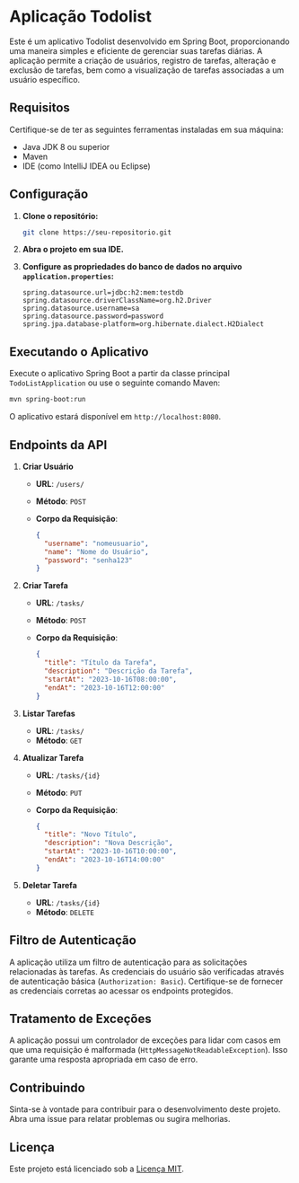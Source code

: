 # Aplicação Todolist

Este é um aplicativo Todolist desenvolvido em Spring Boot, proporcionando uma maneira simples e eficiente de gerenciar suas tarefas diárias. A aplicação permite a criação de usuários, registro de tarefas, alteração e exclusão de tarefas, bem como a visualização de tarefas associadas a um usuário específico.

## Requisitos

Certifique-se de ter as seguintes ferramentas instaladas em sua máquina:

- Java JDK 8 ou superior
- Maven
- IDE (como IntelliJ IDEA ou Eclipse)

## Configuração

1. **Clone o repositório:**

    ```bash
    git clone https://seu-repositorio.git
    ```

2. **Abra o projeto em sua IDE.**

3. **Configure as propriedades do banco de dados no arquivo `application.properties`:**

    ```properties
    spring.datasource.url=jdbc:h2:mem:testdb
    spring.datasource.driverClassName=org.h2.Driver
    spring.datasource.username=sa
    spring.datasource.password=password
    spring.jpa.database-platform=org.hibernate.dialect.H2Dialect
    ```

## Executando o Aplicativo

Execute o aplicativo Spring Boot a partir da classe principal `TodoListApplication` ou use o seguinte comando Maven:

```bash
mvn spring-boot:run
```

O aplicativo estará disponível em `http://localhost:8080`.

## Endpoints da API

1. **Criar Usuário**

   - **URL**: `/users/`
   - **Método**: `POST`
   - **Corpo da Requisição**:

     ```json
     {
       "username": "nomeusuario",
       "name": "Nome do Usuário",
       "password": "senha123"
     }
     ```

2. **Criar Tarefa**

   - **URL**: `/tasks/`
   - **Método**: `POST`
   - **Corpo da Requisição**:

     ```json
     {
       "title": "Título da Tarefa",
       "description": "Descrição da Tarefa",
       "startAt": "2023-10-16T08:00:00",
       "endAt": "2023-10-16T12:00:00"
     }
     ```

3. **Listar Tarefas**

   - **URL**: `/tasks/`
   - **Método**: `GET`

4. **Atualizar Tarefa**

   - **URL**: `/tasks/{id}`
   - **Método**: `PUT`
   - **Corpo da Requisição**:

     ```json
     {
       "title": "Novo Título",
       "description": "Nova Descrição",
       "startAt": "2023-10-16T10:00:00",
       "endAt": "2023-10-16T14:00:00"
     }
     ```

5. **Deletar Tarefa**

   - **URL**: `/tasks/{id}`
   - **Método**: `DELETE`

## Filtro de Autenticação

A aplicação utiliza um filtro de autenticação para as solicitações relacionadas às tarefas. As credenciais do usuário são verificadas através de autenticação básica (`Authorization: Basic`). Certifique-se de fornecer as credenciais corretas ao acessar os endpoints protegidos.

## Tratamento de Exceções

A aplicação possui um controlador de exceções para lidar com casos em que uma requisição é malformada (`HttpMessageNotReadableException`). Isso garante uma resposta apropriada em caso de erro.

## Contribuindo

Sinta-se à vontade para contribuir para o desenvolvimento deste projeto. Abra uma issue para relatar problemas ou sugira melhorias.

## Licença

Este projeto está licenciado sob a [Licença MIT](LICENSE).

